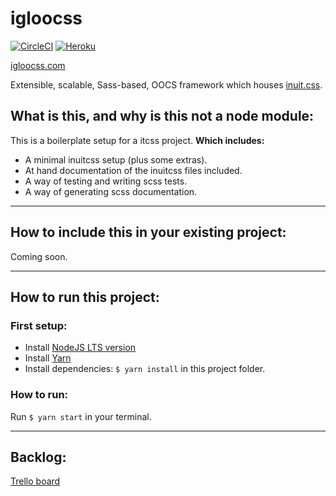 # igloocss
[![CircleCI](https://circleci.com/gh/yourownmood/igloocss/tree/master.svg?style=shield)](https://circleci.com/gh/yourownmood/igloocss/tree/master)
[![Heroku](http://heroku-badge.herokuapp.com/?app=igloocss&style=flat&svg=1)](https://igloocss.herokuapp.com/)

[igloocss.com](http://igloocss.com "igloocss website")

Extensible, scalable, Sass-based, OOCS framework which houses [inuit.css](http://inuitcss.com/ "inuit.css").

## What is this, and why is this not a node module:

This is a boilerplate setup for a itcss project.
**Which includes:**
- A minimal inuitcss setup (plus some extras).
- At hand documentation of the inuitcss files included.
- A way of testing and writing scss tests.
- A way of generating scss documentation.

---

## How to include this in your existing project:

Coming soon.

---

## How to run this project:

### First setup:

* Install [NodeJS LTS version](https://nodejs.org/en/)
* Install [Yarn](https://yarnpkg.com/en/)
* Install dependencies: `$ yarn install` in this project folder.

### How to run:

Run `$ yarn start` in your terminal.

---

## Backlog:

[Trello board](https://trello.com/b/HZ3RZGy3/igloocss "Trello board")
